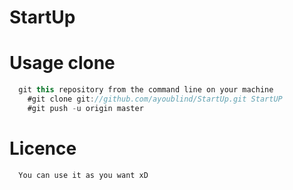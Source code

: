 # StartUp


# Usage clone

```groovy
  git this repository from the command line on your machine
    #git clone git://github.com/ayoublind/StartUp.git StartUP
    #git push -u origin master
```

# Licence
```
  You can use it as you want xD
  
```

